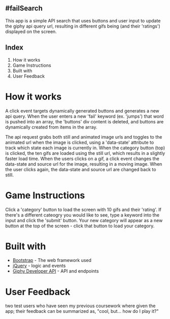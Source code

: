 ## #failSearch
This app is a simple API search that uses buttons and user input to update the giphy api query url, resulting in different gifs being (and their 'ratings') displayed on the screen.

## Index
1. How it works
2. Game Instructions
3. Built with
4. User Feedback

# How it works
A click event targets dynamically generated buttons and generates a new api query. When the user enters a new 'fail' keyword (ex. 'jumps') that word is pushed into an array, the 'buttons' div content is deleted, and buttons are dynamically created from items in the array.

The api request grabs both still and animated image urls and toggles to the animated url when the image is clicked, using a 'data-state' attribute to track which state each image is currently in. When the category button (top) is clicked, the ten gifs are loaded using the still url, which results in a slightly faster load time. When the users clicks on a gif, a click event changes the data-state and source url for the image, resulting in a moving image. When the user clicks again, the data-state and source url are changed back to still.

# Game Instructions
Click a 'category' button to load the screen with 10 gifs and their 'rating'. If there's a different cateogry you would like to see, type a keyword into the input and click the 'submit' button. Your new category will appear as a new button at the top of the screen - click that button to load your category. 
 
# Built with
* [Bootstrap](https://getbootstrap.com/) - The web framework used
* [jQuery](https://jquery.com/) - logic and events
* [Giphy Developer API](https://developers.giphy.com/docs/api/#quick-start-guide) - API and endpoints

 
# User Feedback
two test users who have seen my previous coursework where given the app; their feedback can be summarized as, "cool, but... how do I play it?"
